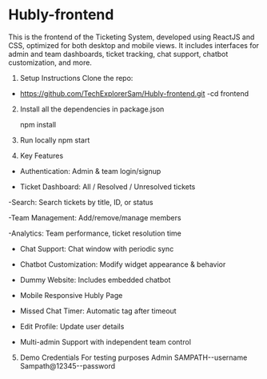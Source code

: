 
# Hubly-frontend
This is the frontend of the Ticketing System, developed using ReactJS and CSS, optimized for both desktop and mobile views. It includes interfaces for admin and team dashboards, ticket tracking, chat support, chatbot customization, and more.

1. Setup Instructions
Clone the repo:
- https://github.com/TechExplorerSam/Hubly-frontend.git
-cd frontend

2. Install all the dependencies in package.json

   npm install

3. Run locally
    npm start

4. Key Features
- Authentication: Admin & team login/signup

- Ticket Dashboard: All / Resolved / Unresolved tickets

-Search: Search tickets by title, ID, or status

-Team Management: Add/remove/manage members

-Analytics: Team performance, ticket resolution time

- Chat Support: Chat window with periodic sync

- Chatbot Customization: Modify widget appearance & behavior

- Dummy Website: Includes embedded chatbot

- Mobile Responsive Hubly Page

- Missed Chat Timer: Automatic tag after timeout

- Edit Profile: Update user details

- Multi-admin Support with independent team control

5. Demo Credentials
For testing purposes
Admin
SAMPATH--username
Sampath@12345--password




